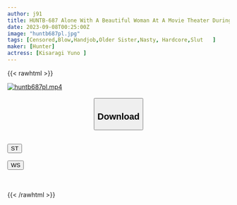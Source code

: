 ```yaml
---
author: j91
title: HUNTB-687 Alone With A Beautiful Woman At A Movie Theater During The Daytime On Weekdays! Moreover, The Older Sister Was A Slut! During The Screening, She Approaches Me And Messes With My Nipples And Cock From Above My Clothes...
date: 2023-09-08T00:25:00Z
image: "huntb687pl.jpg"
tags: [Censored,Blow,Handjob,Older Sister,Nasty, Hardcore,Slut	 ]
maker: [Hunter]
actress: [Kisaragi Yuno ]
---
```



{{< rawhtml >}}

<div class="video" data-videoid="Z1ZeWd7brZHyPD">
    <a href="javascript:;">
        <img src="https://my.j91.asia/posts/huntb687pl/huntb687pl.jpg" width="WIDTH" height="HEIGHT" alt="huntb687pl.mp4" loading="lazy">
    </a>
</div>

<script type="text/javascript" src="https://j91.asia/asset/on-demand-st.js"></script>

<br>
  <link rel="stylesheet" href="https://j91.asia/asset/bs5.css">
  
  <center>
  <button class="btn btn-primary" type="button" data-bs-toggle="collapse" data-bs-target=".multi-collapse" aria-expanded="false" aria-controls="multiCollapseExample1 multiCollapseExample2"><h2>Download</h2></button></center>
</p>
<div class="row">
  <div class="col">
    <div class="collapse multi-collapse" id="multiCollapseExample1">
      <div class="card card-body">
	      	      <br>
<div class="buttons">  
<a href="https://streamtape.to/v/Z1ZeWd7brZHyPD"><button class="btn-hover color-3"><i class="fa fa-download"></i> ST</button></a></div>
    </div>
  </div>
</div>
  <div class="col">
    <div class="collapse multi-collapse" id="multiCollapseExample2">
      <div class="card card-body">
	      <br>
<div class="buttons">
    <a href="https://wolfstream.tv/fm6y5wa9dazk"><button class="btn-hover color-9"><i class="fa fa-download"></i> WS</button></a></div>
<br><br>
      </div>
    </div>
  </div>
</div>

{{< /rawhtml >}}
